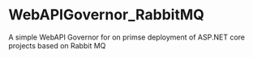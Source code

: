 # WebAPIGovernor_RabbitMQ
A simple WebAPI Governor for on primse deployment of ASP.NET core projects based on Rabbit MQ
